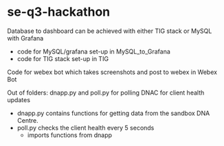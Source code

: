 # se-q3-hackathon
Database to dashboard can be achieved with either TIG stack or MySQL with Grafana
- code for MySQL/grafana set-up in MySQL_to_Grafana
- code for TIG stack set-up in TIG

Code for webex bot which takes screenshots and post to webex in Webex Bot

Out of folders: dnapp.py and poll.py for polling DNAC for client health updates
- dnapp.py contains functions for getting data from the sandbox DNA Centre.
- poll.py checks the client health every 5 seconds
  - imports functions from dnapp

